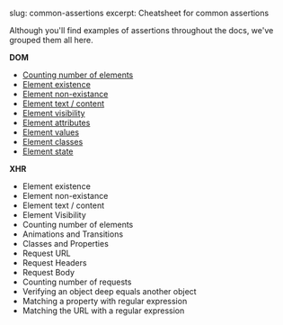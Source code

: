 slug: common-assertions
excerpt: Cheatsheet for common assertions

Although you'll find examples of assertions throughout the docs, we've grouped them all here.

**DOM**
- [Counting number of elements](#)
- [Element existence](#)
- [Element non-existance](#)
- [Element text / content](#)
- [Element visibility](#)
- [Element attributes](#)
- [Element values](#)
- [Element classes](#)
- [Element state](#)

**XHR**

- Element existence
- Element non-existance
- Element text / content
- Element Visibility
- Counting number of elements
- Animations and Transitions
- Classes and Properties
- Request URL
- Request Headers
- Request Body
- Counting number of requests
- Verifying an object deep equals another object
- Matching a property with regular expression
- Matching the URL with a regular expression